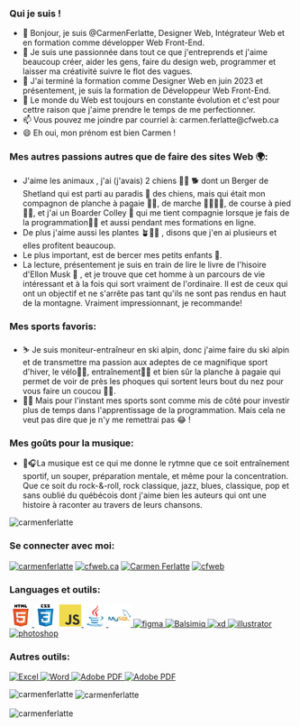 <h3>Qui je suis !</h3>
<ul>
<li>👋 Bonjour, je suis @CarmenFerlatte, Designer Web, Intégrateur Web et en formation comme développer Web Front-End.</li> 
<li>👀 Je suis une passionnée dans tout ce que j'entreprends et j'aime beaucoup créer, aider les gens, faire du design web, programmer et laisser ma créativité suivre le flot des vagues.</li>
<li>🌱 J'ai terminé la formation comme Designer Web en juin 2023 et présentement, je suis la formation de Développeur Web Front-End.</li>
<li>💞️ Le monde du Web est toujours en constante évolution et c'est pour cettre raison que j'aime prendre le temps de me perfectionner.</li> 
<li>📫 Vous pouvez me joindre par courriel à: carmen.ferlatte@cfweb.ca</li>
<li>😄 Eh oui, mon prénom est bien Carmen !</li> 
</ul>

<h3>Mes autres passions autres que de faire des sites Web 🌍:</h3>

<ul>
<li>J'aime les animaux , j'ai (j'avais) 2 chiens 🐕‍🦺 🐕 dont un Berger de Shetland qui est parti au paradis 🪽 des chiens, mais qui était mon compagnon de planche à pagaie 🏄‍♀️, de marche 🐕‍🦺🚶‍♀️, de course à pied 🏃‍♀️,  et j'ai un Boarder Colley 🐶 qui me tient compagnie lorsque je fais de la programmation👩‍💻 et aussi pendant mes formations en ligne.</li>
<li>De plus j'aime aussi les plantes 🪴🌱🌵  , disons que j'en ai plusieurs et elles profitent beaucoup.</li>
<li>Le plus important, est de bercer mes petits enfants 👶. </li>
<li>La lecture, présentement je suis en train de lire le livre de l'hisoire d'Ellon Musk 📖 , et je trouve que cet homme à un parcours de vie intéressant et à la fois qui sort vraiment de l'ordinaire. Il est de ceux qui ont un objectif et ne s'arrête pas tant qu'ils ne sont pas rendus en haut de la montagne. Vraiment impressionnant, je recommande!</li>
</ul>

<h3>Mes sports favoris:</h3>
<ul>
<li>⛷️ Je suis moniteur-entraîneur en ski alpin, donc j'aime faire du ski alpin et de transmettre ma passion aux adeptes de ce magnifique sport d'hiver, le vélo🚴‍♀️, entraînement🏄‍♀️ et bien sûr la planche à pagaie qui permet de voir de près les phoques qui sortent leurs bout du nez pour vous faire un coucou 🦭👀.</li>
<li>🏃‍♀️ Mais pour l'instant mes sports sont comme mis de côté pour investir plus de temps dans l'apprentissage de la programmation. Mais cela ne veut pas dire que je n'y me remettrai pas 😂 !</li>
</ul>
<p></p>
  
<h3>Mes goûts pour la musique:</h3>
<ul>
<li>🎵🎧La musique est ce qui me donne le rytmne que ce soit entraînement sportif, un souper, préparation mentale, et même pour la concentration. Que ce soit du rock-&-roll, rock classique, jazz, blues, classique, pop et sans oublié du québécois dont j'aime bien les auteurs qui ont une histoire à raconter au travers de leurs chansons.</li>
</ul>
<p></p>
  
<p align="left"> <img src="https://komarev.com/ghpvc/?username=carmenferlatte&label=Profile%20views&color=0e75b6&style=flat" alt="carmenferlatte" > </p>

<h3 align="left">Se connecter avec moi:</h3>
<p align="left">
<a href="https://linkedin.com/in/carmenferlatte" target="blank"><img align="center" src="https://raw.githubusercontent.com/rahuldkjain/github-profile-readme-generator/master/src/images/icons/Social/linked-in-alt.svg" alt="carmenferlatte" height="30" width="40"></a>
<a href="https://fb.com/cfweb.ca" target="blank"><img align="center" src="https://raw.githubusercontent.com/rahuldkjain/github-profile-readme-generator/master/src/images/icons/Social/facebook.svg" alt="cfweb.ca" height="30" width="40"></a>
<a href="https://www.instagram.com/carmenferlatte/" target="blank"><img align="center" src="https://raw.githubusercontent.com/rahuldkjain/github-profile-readme-generator/master/src/images/icons/Social/instagram.svg" alt="Carmen Ferlatte" height="30" width="40"></a>
<a href="https://www.youtube.com/c/cfweb" target="blank"><img align="center" src="https://raw.githubusercontent.com/rahuldkjain/github-profile-readme-generator/master/src/images/icons/Social/youtube.svg" alt="cfweb" height="30" width="40"></a>
</p>

<h3 align="left">Languages et outils:</h3>
<p align="left"> 
  <a href="https://www.w3.org/html/" target="_blank" rel="noreferrer"> <img src="https://raw.githubusercontent.com/devicons/devicon/master/icons/html5/html5-original-wordmark.svg" alt="html5" width="40" height="40"> </a>
  <a href="https://www.w3schools.com/css/" target="_blank" rel="noreferrer"> <img src="https://raw.githubusercontent.com/devicons/devicon/master/icons/css3/css3-original-wordmark.svg" alt="css3" width="40" height="40"></a>
  <a href="https://developer.mozilla.org/en-US/docs/Web/JavaScript" target="_blank" rel="noreferrer"> <img src="https://raw.githubusercontent.com/devicons/devicon/master/icons/javascript/javascript-original.svg" alt="javascript" width="40" height="40"> </a>
  <a href="https://www.java.com" target="_blank" rel="noreferrer"> <img src="https://raw.githubusercontent.com/devicons/devicon/master/icons/java/java-original.svg" alt="java" width="40" height="40"> </a>
  <a href="https://www.mysql.com/" target="_blank" rel="noreferrer"> <img src="https://raw.githubusercontent.com/devicons/devicon/master/icons/mysql/mysql-original-wordmark.svg" alt="mysql" width="40" height="40"> </a>
  <a href="https://www.figma.com/" target="_blank" rel="noreferrer"> <img src="https://www.vectorlogo.zone/logos/figma/figma-icon.svg" alt="figma" width="40" height="40"> </a> 
  <a href="https://balsamiq.com/" target="_blank" rel="noreferrer"> <img src="https://cfweb.ca/img/social/balsimiq_smiley_face.svg" alt="Balsimiq" width="40" height="40"> </a>
    <a href="https://www.adobe.com/products/xd.html" target="_blank" rel="noreferrer"> <img src="https://cfweb.ca/img/social/Adobe_XD_CC_icon.svg" alt="xd" width="40" height="40"> </a>
   <a href="https://www.adobe.com/in/products/illustrator.html" target="_blank" rel="noreferrer"> <img src="https://www.vectorlogo.zone/logos/adobe_illustrator/adobe_illustrator-icon.svg" alt="illustrator" width="40" height="40"> </a>
  <a href="https://www.photoshop.com/en" target="_blank" rel="noreferrer"> <img src="https://cfweb.ca/img/social/adobe_photoshop_CC_icon.svg" alt="photoshop" width="40" height="40"> </a>
</p>

<h3 align="left">Autres outils:</h3>
<p align="left"> <a href="https://www.microsoft.com/fr-ca/microsoft-365/excel" target="_blank" rel="noreferrer"> <img src="https://cfweb.ca/img/social/microsoft_office_excel.svg" alt="Excel" width="40"> </a> 
  <a href="https://www.microsoft.com/fr-ca/microsoft-365/word" target="_blank" rel="noreferrer"> <img src="https://cfweb.ca/img/social/microsoft_office_word2019.svg" alt="Word" width="40"> </a> 
  <a href="https://www.adobe.com/ca_fr/" target="_blank" rel="noreferrer"> <img src="https://cfweb.ca/img/social/adobe_acrobat_reader_icon_2020.svg" alt="Adobe PDF" width="40"> </a>
  <a href="https://www.microsoft.com/fr-ca/microsoft-365/powerpoint" target="_blank" rel="noreferrer"> <img src="https://cfweb.ca/img/social/Microsoft_Office_PowerPoint_(2019–present).svg" alt="Adobe PDF" width="40"> </a> </p>

<p><img align="left" src="https://github-readme-stats.vercel.app/api/top-langs?username=carmenferlatte&show_icons=true&locale=en&layout=compact" alt="carmenferlatte" /></p>

<p>&nbsp;<img align="center" src="https://github-readme-stats.vercel.app/api?username=carmenferlatte&show_icons=true&locale=en" alt="carmenferlatte" /></p>

<p><img align="center" src="https://github-readme-streak-stats.herokuapp.com/?user=carmenferlatte&" alt="carmenferlatte" /></p>

<!---
CarmenFerlatte/CarmenFerlatte is a ✨ special ✨ repository because its `README.md` (this file) appears on your GitHub profile.
You can click the Preview link to take a look at your changes.
--->
